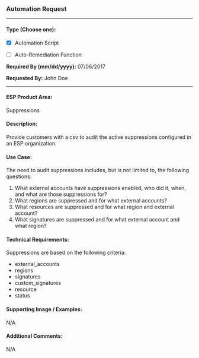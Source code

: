 ### Automation Request

---

#### Type (Choose one):

- [x] Automation Script
- [ ] Auto-Remediation Function
 
 
**Required By (mm/dd/yyyy):**
07/06/2017


**Requested By:**
John Doe

---

#### ESP Product Area:
Suppressions


#### Description:
Provide customers with a csv to audit the active suppressions configured in an ESP organization.


#### Use Case:
The need to audit suppressions includes, but is not limited to, the following questions:

1. What external accounts have suppressions enabled, who did it, when, and what are those suppressions for?
2. What regions are suppressed and for what external accounts?
3. What resources are suppressed and for what region and external account?
4. What signatures are suppressed and for what external account and what region?


#### Technical Requirements:
Suppressions are based on the following criteria:

* external_accounts
* regions
* signatures
* custom_signatures
* resource
* status


#### Supporting Image / Examples:
N/A


#### Additional Comments:
N/A
